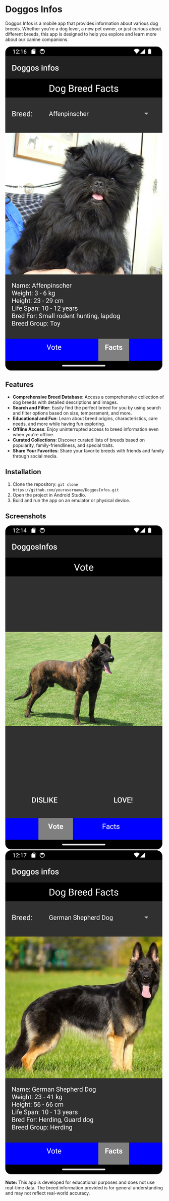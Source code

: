 # Doggos Infos

Doggos Infos is a mobile app that provides information about various dog breeds. Whether you're a dog lover, a new pet owner, or just curious about different breeds, this app is designed to help you explore and learn more about our canine companions.

![App Screenshots](/Screenshots/Facts_1.png)

## Features

- **Comprehensive Breed Database**: Access a comprehensive collection of dog breeds with detailed descriptions and images.
- **Search and Filter**: Easily find the perfect breed for you by using search and filter options based on size, temperament, and more.
- **Educational and Fun**: Learn about breed origins, characteristics, care needs, and more while having fun exploring.
- **Offline Access**: Enjoy uninterrupted access to breed information even when you're offline.
- **Curated Collections**: Discover curated lists of breeds based on popularity, family-friendliness, and special traits.
- **Share Your Favorites**: Share your favorite breeds with friends and family through social media.

## Installation

1. Clone the repository: `git clone https://github.com/yourusername/DoggosInfos.git`
2. Open the project in Android Studio.
3. Build and run the app on an emulator or physical device.

## Screenshots

![Screenshot 1](/Screenshots/Main_page.png)
![Screenshot 2](/Screenshots/Facts_3.png)


**Note:** This app is developed for educational purposes and does not use real-time data. The breed information provided is for general understanding and may not reflect real-world accuracy.

